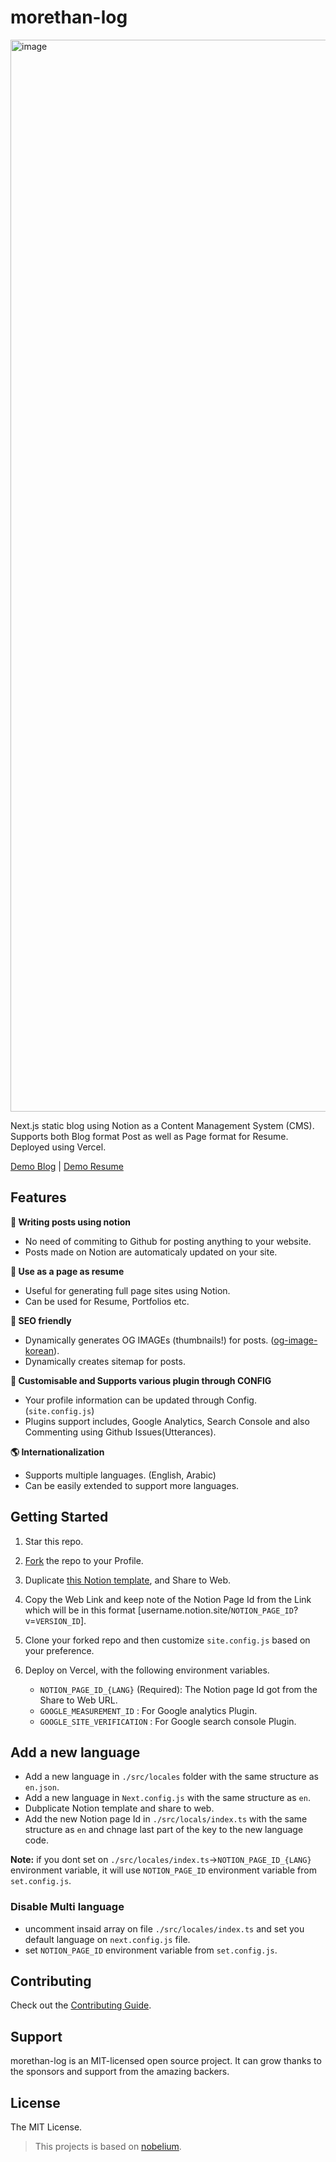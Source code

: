 # morethan-log

<img width="1715" alt="image" src="https://user-images.githubusercontent.com/72514247/209824600-ca9c8acc-6d2d-4041-9931-43e34b8a9a5f.png">

Next.js static blog using Notion as a Content Management System (CMS). Supports both Blog format Post as well as Page format for Resume. Deployed using Vercel.

[Demo Blog](https://morethan-log.vercel.app) | [Demo Resume](https://morethan-log.vercel.app/resume)

## Features

**📒 Writing posts using notion**

- No need of commiting to Github for posting anything to your website.
- Posts made on Notion are automaticaly updated on your site.

**📄 Use as a page as resume**

- Useful for generating full page sites using Notion.
- Can be used for Resume, Portfolios etc.

**👀 SEO friendly**

- Dynamically generates OG IMAGEs (thumbnails!) for posts. ([og-image-korean](https://github.com/morethanmin/og-image-korean)).
- Dynamically creates sitemap for posts.

**🤖 Customisable and Supports various plugin through CONFIG**

- Your profile information can be updated through Config. (`site.config.js`)
- Plugins support includes, Google Analytics, Search Console and also Commenting using Github Issues(Utterances).

**🌎 Internationalization**

- Supports multiple languages. (English, Arabic)
- Can be easily extended to support more languages.

## Getting Started

1. Star this repo.
2. [Fork](https://github.com/morethanmin/morethan-log/fork) the repo to your Profile.
3. Duplicate [this Notion template](https://quasar-season-ed5.notion.site/12c38b5f459d4eb9a759f92fba6cea36?v=2e7962408e3842b2a1a801bf3546edda), and Share to Web.
4. Copy the Web Link and keep note of the Notion Page Id from the Link which will be in this format [username.notion.site/`NOTION_PAGE_ID`?v=`VERSION_ID`].
5. Clone your forked repo and then customize `site.config.js` based on your preference.
6. Deploy on Vercel, with the following environment variables.

   - `NOTION_PAGE_ID_{LANG}` (Required): The Notion page Id got from the Share to Web URL.
   - `GOOGLE_MEASUREMENT_ID` : For Google analytics Plugin.
   - `GOOGLE_SITE_VERIFICATION` : For Google search console Plugin.

## Add a new language

- Add a new language in `./src/locales` folder with the same structure as `en.json`.
- Add a new language in `Next.config.js` with the same structure as `en`.
- Dubplicate Notion template and share to web.
- Add the new Notion page Id in `./src/locals/index.ts` with the same structure as `en` and chnage last part of the key to the new language code.

**Note:** if you dont set on `./src/locales/index.ts`->`NOTION_PAGE_ID_{LANG}` environment variable, it will use `NOTION_PAGE_ID` environment variable from `set.config.js`.

### Disable Multi language
- uncomment insaid array on file `./src/locales/index.ts` and set you default language on `next.config.js` file.
- set `NOTION_PAGE_ID` environment variable from `set.config.js`.



## Contributing

Check out the [Contributing Guide](.github/CONTRIBUTING.md).

## Support

morethan-log is an MIT-licensed open source project. It can grow thanks to the sponsors and support from the amazing backers.

## License

The MIT License.

> This projects is based on [nobelium](https://github.com/craigary/nobelium).
